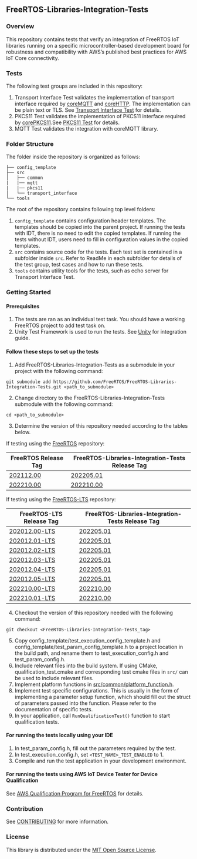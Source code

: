 ## FreeRTOS-Libraries-Integration-Tests

### Overview
This repository contains tests that verify an integration of FreeRTOS IoT libraries
running on a specific microcontroller-based development board for robustness and
compatibility with AWS’s published best practices for AWS IoT Core connectivity.

### Tests

The following test groups are included in this repository:
1. Transport Interface Test validates the implementation of transport interface required by [coreMQTT](https://docs.aws.amazon.com/freertos/latest/portingguide/afr-porting-mqtt.html) and [coreHTTP](https://docs.aws.amazon.com/freertos/latest/portingguide/afr-porting-corehttp.html). The implementation can be plain text or TLS. See [Transport Interface Test](/src/transport_interface) for details.
2. PKCS11 Test validates the implementation of PKCS11 interface required by [corePKCS11](https://docs.aws.amazon.com/freertos/latest/portingguide/afr-porting-pkcs.html).See [PKCS11 Test](/src/pkcs11) for details.
3. MQTT Test validates the integration with coreMQTT library.


### Folder Structure
The folder inside the repository is organized as follows:
```
├── config_template
├── src
│   ├── common
|   |── mqtt
|   |── pkcs11
│   └── transport_interface
└── tools
```
The root of the repository contains following top level folders:
1. `config_template` contains configuration header templates. The templates should be copied into the parent project.
If running the tests with IDT, there is no need to edit the
copied templates. If running the tests without IDT, users need to fill in configuration values in the copied templates.
2. `src` contains source code for the tests. Each test set is contained in a subfolder inside `src`.
Refer to ReadMe in each subfolder for details of the test group, test cases and how to run these tests.
3. `tools` contains utility tools for the tests, such as echo server for Transport Interface Test.

### Getting Started
#### Prerequisites
1. The tests are ran as an individual test task. You should have a working FreeRTOS project to add test task on.
2. Unity Test Framework is used to run the tests. See [Unity](https://github.com/ThrowTheSwitch/Unity) for integration guide.

#### Follow these steps to set up the tests
1. Add FreeRTOS-Libraries-Integration-Tests as a submodule in your project with the following command:
```
git submodule add https://github.com/FreeRTOS/FreeRTOS-Libraries-Integration-Tests.git <path_to_submodule>
```
2. Change directory to the FreeRTOS-Libraries-Integration-Tests submodule with the following command:
```
cd <path_to_submodule>
```
3. Determine the version of this repository needed according to the tables below.

If testing using the [FreeRTOS](https://github.com/FreeRTOS/FreeRTOS) repository:
   
| FreeRTOS Release Tag                                             | FreeRTOS-Libraries-Integration-Tests Release Tag                                             |
|------------------------------------------------------------------|----------------------------------------------------------------------------------------------|
| [202112.00](https://github.com/FreeRTOS/FreeRTOS/tree/202112.00) | [202205.01](https://github.com/FreeRTOS/FreeRTOS-Libraries-Integration-Tests/tree/202205.01) |
| [202210.00](https://github.com/FreeRTOS/FreeRTOS/tree/202210.00) | [202210.00](https://github.com/FreeRTOS/FreeRTOS-Libraries-Integration-Tests/tree/202210.00) |

If testing using the [FreeRTOS-LTS](https://github.com/FreeRTOS/FreeRTOS-LTS) repository:

| FreeRTOS-LTS Release Tag                                                     | FreeRTOS-Libraries-Integration-Tests Release Tag                                             |
|------------------------------------------------------------------------------|----------------------------------------------------------------------------------------------|
| [202012.00-LTS](https://github.com/FreeRTOS/FreeRTOS-LTS/tree/202012.00-LTS) | [202205.01](https://github.com/FreeRTOS/FreeRTOS-Libraries-Integration-Tests/tree/202205.01) |
| [202012.01-LTS](https://github.com/FreeRTOS/FreeRTOS-LTS/tree/202012.01-LTS) | [202205.01](https://github.com/FreeRTOS/FreeRTOS-Libraries-Integration-Tests/tree/202205.01) |
| [202012.02-LTS](https://github.com/FreeRTOS/FreeRTOS-LTS/tree/202012.02-LTS) | [202205.01](https://github.com/FreeRTOS/FreeRTOS-Libraries-Integration-Tests/tree/202205.01) |
| [202012.03-LTS](https://github.com/FreeRTOS/FreeRTOS-LTS/tree/202012.03-LTS) | [202205.01](https://github.com/FreeRTOS/FreeRTOS-Libraries-Integration-Tests/tree/202205.01) |
| [202012.04-LTS](https://github.com/FreeRTOS/FreeRTOS-LTS/tree/202012.04-LTS) | [202205.01](https://github.com/FreeRTOS/FreeRTOS-Libraries-Integration-Tests/tree/202205.01) |
| [202012.05-LTS](https://github.com/FreeRTOS/FreeRTOS-LTS/tree/202012.05-LTS) | [202205.01](https://github.com/FreeRTOS/FreeRTOS-Libraries-Integration-Tests/tree/202205.01) |
| [202210.00-LTS](https://github.com/FreeRTOS/FreeRTOS-LTS/tree/202210.00-LTS) | [202210.00](https://github.com/FreeRTOS/FreeRTOS-Libraries-Integration-Tests/tree/202210.00) |
| [202210.01-LTS](https://github.com/FreeRTOS/FreeRTOS-LTS/tree/202210.01-LTS) | [202210.00](https://github.com/FreeRTOS/FreeRTOS-Libraries-Integration-Tests/tree/202210.00) |

4. Checkout the version of this repository needed with the following command:
```
git checkout <FreeRTOS-Libraries-Integration-Tests_tag>
```
5. Copy config_template/test_execution_config_template.h and config_template/test_param_config_template.h to a project location in the build path, and rename them to test_execution_config.h and test_param_config.h.
6. Include relevant files into the build system. If using CMake, qualification_test.cmake and corresponding test cmake files in `src/` can be used to include relevant files.
7. Implement platform functions in [src/common/platform_function.h](https://github.com/FreeRTOS/FreeRTOS-Libraries-Integration-Tests/blob/main/src/common/platform_function.h).
8. Implement test specific configurations. This is usually in the form of implementing a parameter setup function, which should fill out the struct of parameters passed into the function. Please refer to the documentation of specific tests.
9. In your application, call `RunQualificationTest()` function to start qualification tests.

#### For running the tests locally using your IDE
1. In test_param_config.h, fill out the parameters required by the test.
2. In test_execution_config.h, set `<TEST_NAME>_TEST_ENABLED` to 1.
3. Compile and run the test application in your development environment.

#### For running the tests using AWS IoT Device Tester for Device Qualification 
See [AWS Qualification Program for FreeRTOS](https://docs.aws.amazon.com/freertos/latest/qualificationguide/afr-qualification.html) for details.

### Contribution
See [CONTRIBUTING](CONTRIBUTING.md) for more information.

### License
This library is distributed under the [MIT Open Source License](LICENSE).

